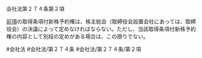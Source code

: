 会社法第２７４条第２項

[前項](会社法＿＿＿＿第２７４条第１項)の取得条項付新株予約権は、株主総会（取締役会設置会社にあっては、取締役会）の決議によって定めなければならない。ただし、当該取得条項付新株予約権の内容として別段の定めがある場合は、この限りでない。

#会社法
#会社法/第２７４条
#会社法/第２７４条/第２項
